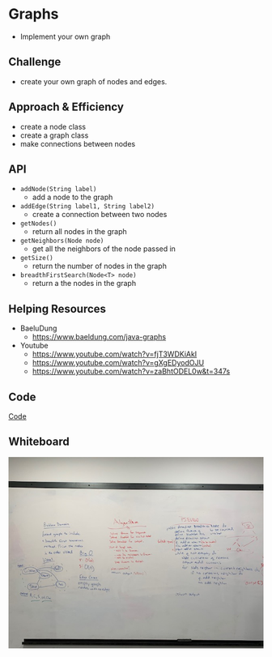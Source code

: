 # Graphs
- Implement your own graph

## Challenge
- create your own graph of nodes and edges.

## Approach & Efficiency
- create a node class
- create a graph class
- make connections between nodes

## API
- ```addNode(String label)```
  - add a node to the graph
- ```addEdge(String label1, String label2)```
  - create a connection between two nodes
- ```getNodes()```
  - return all nodes in the graph
- ```getNeighbors(Node node)```
  - get all the neighbors of the node passed in
- ```getSize()```
  - return the number of nodes in the graph
- ```breadthFirstSearch(Node<T> node)```
  - return a the nodes in the graph

## Helping Resources
- BaeluDung
  - https://www.baeldung.com/java-graphs
- Youtube
  - https://www.youtube.com/watch?v=fjT3WDKiAkI
  - https://www.youtube.com/watch?v=gXgEDyodOJU
  - https://www.youtube.com/watch?v=zaBhtODEL0w&t=347s

## Code
[Code](../../src/main/java/code401Challenges/Graph/Graph.java)

## Whiteboard
![](../img/BreadthFirstWB.jpg)


